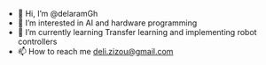 - 👋 Hi, I’m @delaramGh
- 👀 I’m interested in AI and hardware programming
- 🌱 I’m currently learning Transfer learning and implementing robot controllers
- 📫 How to reach me deli.zizou@gmail.com

<!---
delaramGh/delaramGh is a ✨ special ✨ repository because its `README.md` (this file) appears on your GitHub profile.
You can click the Preview link to take a look at your changes.
--->

